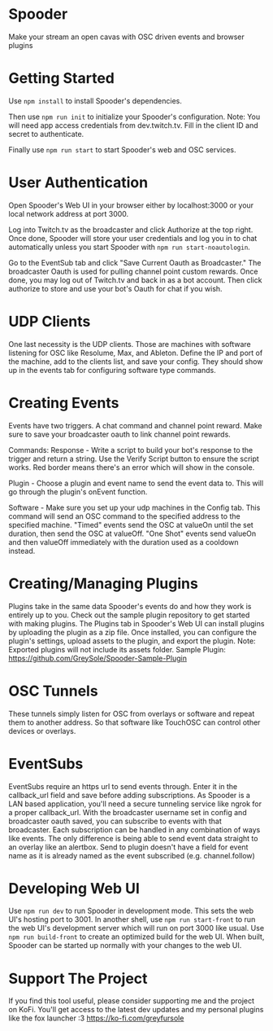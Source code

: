# Spooder
 Make your stream an open cavas with OSC driven events and browser plugins

# Getting Started
Use `npm install` to install Spooder's dependencies.

Then use `npm run init` to initialize your Spooder's configuration.
Note: You will need app access credentials from dev.twitch.tv. Fill in the client ID and secret to authenticate.

Finally use `npm run start` to start Spooder's web and OSC services.

# User Authentication
Open Spooder's Web UI in your browser either by localhost:3000 or your local network address at port 3000.

Log into Twitch.tv as the broadcaster and click Authorize at the top right. Once done, Spooder will store your user credentials and log you in to chat automatically unless you start Spooder with `npm run start-noautologin`.

Go to the EventSub tab and click "Save Current Oauth as Broadcaster." The broadcaster Oauth is used for pulling channel point custom rewards. Once done, you may log out of Twitch.tv and back in as a bot account. Then click authorize to store and use your bot's Oauth for chat if you wish.

# UDP Clients
One last necessity is the UDP clients. Those are machines with software listening for OSC like Resolume, Max, and Ableton. Define the IP and port of the machine, add to the clients list, and save your config. They should show up in the events tab for configuring software type commands.

# Creating Events
Events have two triggers. A chat command and channel point reward. Make sure to save your broadcaster oauth to link channel point rewards.

Commands:
Response - Write a script to build your bot's response to the trigger and return a string. Use the Verify Script button to ensure the script works. Red border means there's an error which will show in the console.

Plugin - Choose a plugin and event name to send the event data to. This will go through the plugin's onEvent function.

Software - Make sure you set up your udp machines in the Config tab. This command will send an OSC command to the specified address to the specified machine. "Timed" events send the OSC at valueOn until the set duration, then send the OSC at valueOff. "One Shot" events send valueOn and then valueOff immediately with the duration used as a cooldown instead.

# Creating/Managing Plugins
Plugins take in the same data Spooder's events do and how they work is entirely up to you. Check out the sample plugin repository to get started with making plugins. The Plugins tab in Spooder's Web UI can install plugins by uploading the plugin as a zip file. Once installed, you can configure the plugin's settings, upload assets to the plugin, and export the plugin. Note: Exported plugins will not include its assets folder.
Sample Plugin: https://github.com/GreySole/Spooder-Sample-Plugin

# OSC Tunnels
These tunnels simply listen for OSC from overlays or software and repeat them to another address. So that software like TouchOSC can control other devices or overlays.

# EventSubs
EventSubs require an https url to send events through. Enter it in the callback_url field and save before adding subscriptions. As Spooder is a LAN based application, you'll need a secure tunneling service like ngrok for a proper callback_url.
With the broadcaster username set in config and broadcaster oauth saved, you can subscribe to events with that broadcaster. 
Each subscription can be handled in any combination of ways like events. The only difference is being able to send event data straight to an overlay like an alertbox. Send to plugin doesn't have a field for event name as it is already named as the event subscribed (e.g. channel.follow)

# Developing Web UI
Use `npm run dev` to run Spooder in development mode. This sets the web UI's hosting port to 3001. In another shell, use `npm run start-front` to run the web UI's development server which will run on port 3000 like usual. Use `npm run build-front` to create an optimized build for the web UI. When built, Spooder can be started up normally with your changes to the web UI.

# Support The Project
If you find this tool useful, please consider supporting me and the project on KoFi. You'll get access to the latest dev updates and my personal plugins like the fox launcher :3
https://ko-fi.com/greyfursole
